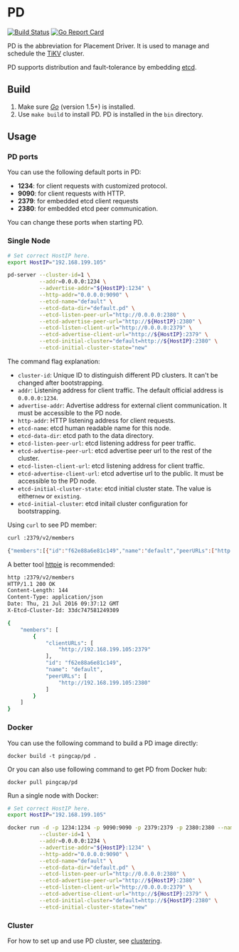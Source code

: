 # PD 

[![Build Status](https://travis-ci.org/pingcap/pd.svg?branch=master)](https://travis-ci.org/pingcap/pd)
[![Go Report Card](https://goreportcard.com/badge/github.com/pingcap/pd)](https://goreportcard.com/report/github.com/pingcap/pd)

PD is the abbreviation for Placement Driver. It is used to manage and schedule the [TiKV](https://github.com/pingcap/tikv) cluster. 

PD supports distribution and fault-tolerance by embedding [etcd](https://github.com/coreos/etcd). 

## Build

1. Make sure [​*Go*​](https://golang.org/) (version 1.5+) is installed.
2. Use `make build` to install PD. PD is installed in the `bin` directory. 

## Usage

### PD ports

You can use the following default ports in PD:

+ **1234**: for client requests with customized protocol.
+ **9090**: for client requests with HTTP.
+ **2379**: for embedded etcd client requests 
+ **2380**: for embedded etcd peer communication.

You can change these ports when starting PD.

### Single Node

```bash
# Set correct HostIP here. 
export HostIP="192.168.199.105"

pd-server --cluster-id=1 \
          --addr=0.0.0.0:1234 \
          --advertise-addr="${HostIP}:1234" \
          --http-addr="0.0.0.0:9090" \
          --etcd-name="default" \
          --etcd-data-dir="default.pd" \
          --etcd-listen-peer-url="http://0.0.0.0:2380" \
          --etcd-advertise-peer-url="http://${HostIP}:2380" \
          --etcd-listen-client-url="http://0.0.0.0:2379" \
          --etcd-advertise-client-url="http://${HostIP}:2379" \
          --etcd-initial-cluster="default=http://${HostIP}:2380" \
          --etcd-initial-cluster-state="new"  
```

The command flag explanation:

+ `cluster-id`: Unique ID to distinguish different PD clusters. It can't be changed after bootstrapping.  
+ `addr`: Listening address for client traffic. The default official address is `0.0.0.0:1234`.
+ `advertise-addr`: Advertise address for external client communication. It must be accessible to the PD node.
+ `http-addr`: HTTP listening address for client requests. 
+ `etcd-name`: etcd human readable name for this node. 
+ `etcd-data-dir`: etcd path to the data directory.
+ `etcd-listen-peer-url`: etcd listening address for peer traffic.
+ `etcd-advertise-peer-url`: etcd advertise peer url to the rest of the cluster.
+ `etcd-listen-client-url`: etcd listening address for client traffic.
+ `etcd-advertise-client-url`: etcd advertise url to the public. It must be accessible to the PD node.
+ `etcd-initial-cluster-state`: etcd initial cluster state. The value is either`new` or `existing`.
+ `etcd-initial-cluster`: etcd initail cluster configuration for bootstrapping. 

Using `curl` to see PD member:

```bash
curl :2379/v2/members

{"members":[{"id":"f62e88a6e81c149","name":"default","peerURLs":["http://192.168.199.105:2380"],"clientURLs":["http://192.168.199.105:2379"]}]}
```

A better tool [httpie](https://github.com/jkbrzt/httpie) is recommended:

```bash
http :2379/v2/members
HTTP/1.1 200 OK
Content-Length: 144
Content-Type: application/json
Date: Thu, 21 Jul 2016 09:37:12 GMT
X-Etcd-Cluster-Id: 33dc747581249309

{
    "members": [
        {
            "clientURLs": [
                "http://192.168.199.105:2379"
            ], 
            "id": "f62e88a6e81c149", 
            "name": "default", 
            "peerURLs": [
                "http://192.168.199.105:2380"
            ]
        }
    ]
}
```

### Docker

You can use the following command to build a PD image directly:

```
docker build -t pingcap/pd .
```

Or you can also use following command to get PD from Docker hub:

```
docker pull pingcap/pd
```

Run a single node with Docker: 

```bash
# Set correct HostIP here. 
export HostIP="192.168.199.105"

docker run -d -p 1234:1234 -p 9090:9090 -p 2379:2379 -p 2380:2380 --name pd pingcap/pd \
          --cluster-id=1 \
          --addr=0.0.0.0:1234 \
          --advertise-addr="${HostIP}:1234" \
          --http-addr="0.0.0.0:9090" \
          --etcd-name="default" \
          --etcd-data-dir="default.pd" \
          --etcd-listen-peer-url="http://0.0.0.0:2380" \
          --etcd-advertise-peer-url="http://${HostIP}:2380" \
          --etcd-listen-client-url="http://0.0.0.0:2379" \
          --etcd-advertise-client-url="http://${HostIP}:2379" \
          --etcd-initial-cluster="default=http://${HostIP}:2380" \
          --etcd-initial-cluster-state="new" 
```

### Cluster

For how to set up and use PD cluster, see [clustering](./doc/clustering.md).